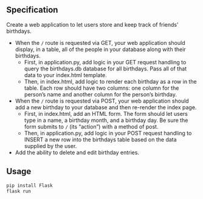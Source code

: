 ## Specification

Create a web application to let users store and keep track of friends' birthdays.

* When the ```/``` route is requested via GET, your web application should display, in a table, all of the people in your database along with their birthdays.
    * First, in application.py, add logic in your GET request handling to query the birthdays.db database for all birthdays. Pass all of that data to your index.html template.
    * Then, in index.html, add logic to render each birthday as a row in the table. Each row should have two columns: one column for the person’s name and another column for the person’s birthday.
* When the ```/``` route is requested via POST, your web application should add a new birthday to your database and then re-render the index page.
    * First, in index.html, add an HTML form. The form should let users type in a name, a birthday month, and a birthday day. Be sure the form submits to ```/``` (its “action”) with a method of post.
    * Then, in application.py, add logic in your POST request handling to INSERT a new row into the birthdays table based on the data supplied by the user.
* Add the ability to delete and edit birthday entries.

## Usage
```bash
pip install Flask
flask run
```
